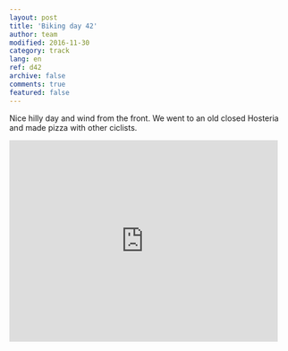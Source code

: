 ```yaml
---   
layout: post 
title: 'Biking day 42'  
author: team 
modified: 2016-11-30
category: track 
lang: en 
ref: d42
archive: false 
comments: true 
featured: false 
--- 
```


 Nice hilly day and wind from the front. We went to an old closed Hosteria and made pizza with other ciclists.                                                                                                                                                                                                                                                                                

<iframe width='480' height='360' src='http://track-kit.net/maps_s3/?v=embed&track=232841.gpx' frameborder='0' allowfullscreen></iframe>